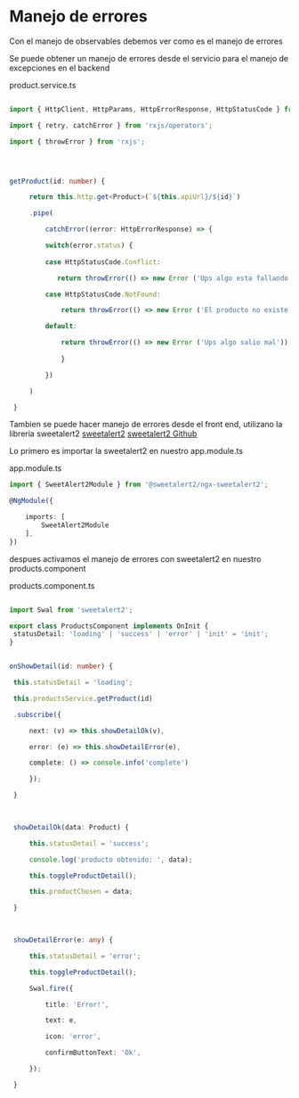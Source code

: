 # Manejo de errores

Con el manejo de observables debemos ver como es el manejo de errores

Se puede obtener un manejo de errores desde el servicio para el manejo de excepciones en el backend

product.service.ts
```ts

import { HttpClient, HttpParams, HttpErrorResponse, HttpStatusCode } from '@angular/common/http';

import { retry, catchError } from 'rxjs/operators';

import { throwError } from 'rxjs';




getProduct(id: number) {

	 return this.http.get<Product>(`${this.apiUrl}/${id}`)

	 .pipe(

		 catchError((error: HttpErrorResponse) => {

		 switch(error.status) {
	
		 case HttpStatusCode.Conflict:

			return throwError(() => new Error ('Ups algo esta fallando en el server'));

		 case HttpStatusCode.NotFound:

			 return throwError(() => new Error ('El producto no existe'));

		 default:

			 return throwError(() => new Error ('Ups algo salio mal'));
	
			 }

		 })

	 )

 }
```

Tambien se puede hacer manejo de errores desde el front end, utilizano la libreria sweetalert2
[sweetalert2](https://sweetalert2.github.io/#download)
[sweetalert2 Github](https://github.com/sweetalert2/ngx-sweetalert2)

Lo primero es importar la sweetalert2 en nuestro app.module.ts

app.module.ts
```ts
import { SweetAlert2Module } from '@sweetalert2/ngx-sweetalert2';

@NgModule({

	imports: [
		SweetAlert2Module
	],
})


```

despues activamos el manejo de errores con sweetalert2 en nuestro products.component

products.component.ts
```ts

import Swal from 'sweetalert2';

export class ProductsComponent implements OnInit {
 statusDetail: 'loading' | 'success' | 'error' | 'init' = 'init';
}


onShowDetail(id: number) {

 this.statusDetail = 'loading';

 this.productsService.getProduct(id)

 .subscribe({

	 next: (v) => this.showDetailOk(v),

	 error: (e) => this.showDetailError(e),

	 complete: () => console.info('complete')

	 });

 }

  

 showDetailOk(data: Product) {

	 this.statusDetail = 'success';

	 console.log('producto obtenido: ', data);

	 this.toggleProductDetail();

	 this.productChosen = data;

 }

  

 showDetailError(e: any) {

	 this.statusDetail = 'error';

	 this.toggleProductDetail();

	 Swal.fire({

		 title: 'Error!',

		 text: e,

		 icon: 'error',

		 confirmButtonText: 'Ok',

	 });

 }
```